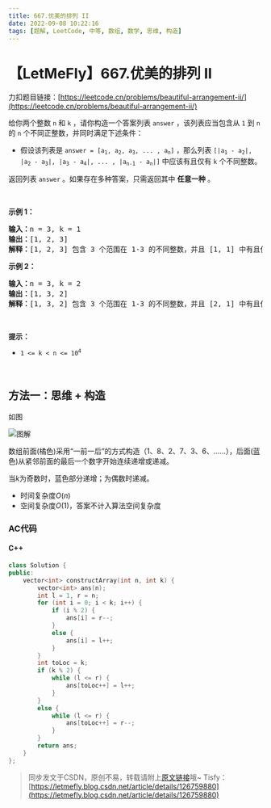 ```yaml
---
title: 667.优美的排列 II
date: 2022-09-08 10:22:16
tags: [题解, LeetCode, 中等, 数组, 数学, 思维, 构造]
---
```


# 【LetMeFly】667.优美的排列 II

力扣题目链接：[https://leetcode.cn/problems/beautiful-arrangement-ii/](https://leetcode.cn/problems/beautiful-arrangement-ii/)

<p>给你两个整数 <code>n</code> 和 <code>k</code> ，请你构造一个答案列表 <code>answer</code> ，该列表应当包含从 <code>1</code> 到 <code>n</code> 的 <code>n</code> 个不同正整数，并同时满足下述条件：</p>

<ul>
	<li>假设该列表是 <code>answer = [a<sub>1</sub>, a<sub>2</sub>, a<sub>3</sub>, ... , a<sub>n</sub>]</code> ，那么列表 <code>[|a<sub>1</sub> - a<sub>2</sub>|, |a<sub>2</sub> - a<sub>3</sub>|, |a<sub>3</sub> - a<sub>4</sub>|, ... , |a<sub>n-1</sub> - a<sub>n</sub>|]</code> 中应该有且仅有 <code>k</code> 个不同整数。</li>
</ul>

<p>返回列表 <code>answer</code> 。如果存在多种答案，只需返回其中 <strong>任意一种</strong> 。</p>

<p> </p>

<p><strong>示例 1：</strong></p>

<pre>
<strong>输入：</strong>n = 3, k = 1
<strong>输出：</strong>[1, 2, 3]
<strong>解释：</strong>[1, 2, 3] 包含 3 个范围在 1-3 的不同整数，并且 [1, 1] 中有且仅有 1 个不同整数：1
</pre>

<p><strong>示例 2：</strong></p>

<pre>
<strong>输入：</strong>n = 3, k = 2
<strong>输出：</strong>[1, 3, 2]
<strong>解释：</strong>[1, 3, 2] 包含 3 个范围在 1-3 的不同整数，并且 [2, 1] 中有且仅有 2 个不同整数：1 和 2
</pre>

<p> </p>

<p><strong>提示：</strong></p>

<ul>
	<li><code>1 <= k < n <= 10<sup>4</sup></code></li>
</ul>

<p> </p>


    
## 方法一：思维 + 构造

如图

![图解](https://img-blog.csdnimg.cn/6557ccb126ff45c6abc348ffd88cb061.png#pic_center)

数组前面(橘色)采用“一前一后”的方式构造（1、8、2、7、3、6、……），后面(蓝色)从紧邻前面的最后一个数字开始连续递增或递减。

当$k$为奇数时，蓝色部分递增；为偶数时递减。

+ 时间复杂度$O(n)$
+ 空间复杂度$O(1)$，答案不计入算法空间复杂度

### AC代码

#### C++

```cpp
class Solution {
public:
    vector<int> constructArray(int n, int k) {
        vector<int> ans(n);
        int l = 1, r = n;
        for (int i = 0; i < k; i++) {
            if (i % 2) {
                ans[i] = r--;
            }
            else {
                ans[i] = l++;
            }
        }
        int toLoc = k;
        if (k % 2) {
            while (l <= r) {
                ans[toLoc++] = l++;
            }
        }
        else {
            while (l <= r) {
                ans[toLoc++] = r--;
            }
        }
        return ans;
    }
};
```

> 同步发文于CSDN，原创不易，转载请附上[原文链接](https://blog.tisfy.eu.org/2022/09/08/LeetCode%200667.%E4%BC%98%E7%BE%8E%E7%9A%84%E6%8E%92%E5%88%97II/)哦~
> Tisfy：[https://letmefly.blog.csdn.net/article/details/126759880](https://letmefly.blog.csdn.net/article/details/126759880)
